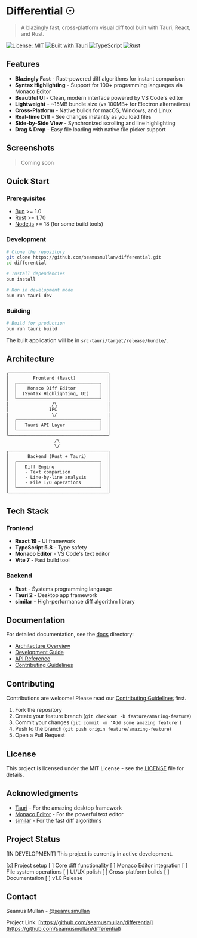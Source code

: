 # Differential ☉

> A blazingly fast, cross-platform visual diff tool built with Tauri, React, and Rust.

[![License: MIT](https://img.shields.io/badge/License-MIT-yellow.svg)](https://opensource.org/licenses/MIT)
[![Built with Tauri](https://img.shields.io/badge/Built%20with-Tauri-24C8DB.svg)](https://tauri.app)
[![TypeScript](https://img.shields.io/badge/TypeScript-5.8-blue.svg)](https://www.typescriptlang.org/)
[![Rust](https://img.shields.io/badge/Rust-1.70+-orange.svg)](https://www.rust-lang.org/)

## Features

- **Blazingly Fast** - Rust-powered diff algorithms for instant comparison
- **Syntax Highlighting** - Support for 100+ programming languages via Monaco Editor
- **Beautiful UI** - Clean, modern interface powered by VS Code's editor
- **Lightweight** - ~15MB bundle size (vs 100MB+ for Electron alternatives)
- **Cross-Platform** - Native builds for macOS, Windows, and Linux
- **Real-time Diff** - See changes instantly as you load files
- **Side-by-Side View** - Synchronized scrolling and line highlighting
- **Drag & Drop** - Easy file loading with native file picker support

## Screenshots

> Coming soon

## Quick Start

### Prerequisites

- [Bun](https://bun.sh) >= 1.0
- [Rust](https://www.rust-lang.org/) >= 1.70
- [Node.js](https://nodejs.org/) >= 18 (for some build tools)

### Development

```bash
# Clone the repository
git clone https://github.com/seamusmullan/differential.git
cd differential

# Install dependencies
bun install

# Run in development mode
bun run tauri dev
```

### Building

```bash
# Build for production
bun run tauri build
```

The built application will be in `src-tauri/target/release/bundle/`.

## Architecture

```text
┌─────────────────────────────────────┐
│         Frontend (React)            │
│  ┌───────────────────────────────┐  │
│  │    Monaco Diff Editor         │  │
│  │  (Syntax Highlighting, UI)    │  │
│  └───────────────────────────────┘  │
|                /\                   |
│               IPC                   │
|                \/                   |
│  ┌───────────────────────────────┐  │
│  │   Tauri API Layer             │  │
│  └───────────────────────────────┘  │
└─────────────────────────────────────┘
                  /\
                  \/
┌─────────────────────────────────────┐
│       Backend (Rust + Tauri)        │
│  ┌───────────────────────────────┐  │
│  │   Diff Engine                 │  │
│  │   - Text comparison           │  │
│  │   - Line-by-line analysis     │  │
│  │   - File I/O operations       │  │
│  └───────────────────────────────┘  │
└─────────────────────────────────────┘
```

## Tech Stack

### Frontend

- **React 19** - UI framework
- **TypeScript 5.8** - Type safety
- **Monaco Editor** - VS Code's text editor
- **Vite 7** - Fast build tool

### Backend

- **Rust** - Systems programming language
- **Tauri 2** - Desktop app framework
- **similar** - High-performance diff algorithm library

## Documentation

For detailed documentation, see the [docs](./docs) directory:

- [Architecture Overview](./docs/architecture.md)
- [Development Guide](./docs/development.md)
- [API Reference](./docs/api.md)
- [Contributing Guidelines](./CONTRIBUTING.md)

## Contributing

Contributions are welcome! Please read our [Contributing Guidelines](./CONTRIBUTING.md) first.

1. Fork the repository
2. Create your feature branch (`git checkout -b feature/amazing-feature`)
3. Commit your changes (`git commit -m 'Add some amazing feature'`)
4. Push to the branch (`git push origin feature/amazing-feature`)
5. Open a Pull Request

## License

This project is licensed under the MIT License - see the [LICENSE](./LICENSE) file for details.

## Acknowledgments

- [Tauri](https://tauri.app) - For the amazing desktop framework
- [Monaco Editor](https://microsoft.github.io/monaco-editor/) - For the powerful text editor
- [similar](https://github.com/mitsuhiko/similar) - For the fast diff algorithms

## Project Status

[IN DEVELOPMENT] This project is currently in active development.

[x] Project setup
[ ] Core diff functionality
[ ] Monaco Editor integration
[ ] File system operations
[ ] UI/UX polish
[ ] Cross-platform builds
[ ] Documentation
[ ] v1.0 Release

## Contact

Seamus Mullan - [@seamusmullan](https://github.com/seamusmullan)

Project Link: [https://github.com/seamusmullan/differential](https://github.com/seamusmullan/differential)
